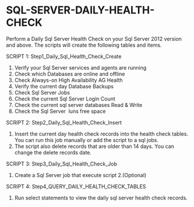 # SQL-SERVER-DAILY-HEALTH-CHECK
Perform a Daily Sql Server Health Check on your Sql Server 2012 version and above.
The scripts will create the following tables and items.

SCRIPT 1:  Step1_Daily_Sql_Health_Check_Create
1. Verify your Sql Server services and agents are running
2. Check which Databases are online and offline
3. Check Always-on High Availability AG Health
4. Verify the current day Database Backups
5. Check Sql Server Jobs
6. Check the current Sql Server Login Count
7. Check the current sql server databases Read & Write 
8. Check the Sql Server  luns free space

SCRIPT 2: Step2_Daily_Sql_Health_Check_Insert
1. Insert the current day health check records into the health check tables. You can run this job manually or add the script to a sql jobs. 
2. The script also delete records that are older than 14 days. You can change the delete records date.

SCRIPT 3: Step3_Daily_Sql_Health_Check_Job
1. Create a Sql Server job that execute script 2.(Optional)

SCRIPT 4: Step4_QUERY_DAILY_HEALTH_CHECK_TABLES 
1. Run select statements to view the daily sql server health check records.
